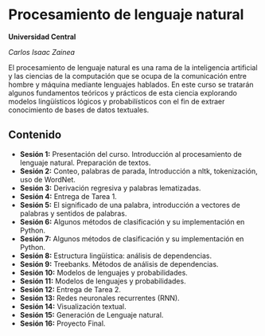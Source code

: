 # Procesamiento de lenguaje natural

**Universidad Central**

*Carlos Isaac Zainea*

El procesamiento de lenguaje natural es una rama de la inteligencia artificial y las ciencias de la computación que se ocupa de la comunicación entre hombre y máquina mediante lenguajes hablados. En este curso se tratarán algunos fundamentos teóricos y prácticos de esta ciencia explorando modelos lingüísticos lógicos y probabilísticos con el fin de extraer conocimiento de bases de datos textuales.

## Contenido


* **Sesión 1:** Presentación del curso. Introducción al procesamiento de lenguaje natural. Preparación de textos.
* **Sesión 2:** Conteo, palabras de parada, Introducción a nltk, tokenización, uso de WordNet.
* **Sesión 3:** Derivación regresiva y palabras lematizadas. 
* **Sesión 4:** Entrega de Tarea 1.
* **Sesión 5:** El significado de una palabra, introducción a vectores de palabras y sentidos de palabras.
* **Sesión 6:** Algunos métodos de clasificación y su implementación en Python.
* **Sesión 7:** Algunos métodos de clasificación y su implementación en Python.
* **Sesión 8:** Estructura lingüística: análisis de dependencias.
* **Sesión 9:** Treebanks. Métodos de análisis de dependencias.
* **Sesión 10:** Modelos de lenguajes y probabilidades.
* **Sesión 11:** Modelos de lenguajes y probabilidades.
* **Sesión 12:** Entrega de Tarea 2.
* **Sesión 13:** Redes neuronales recurrentes (RNN).
* **Sesión 14:** Visualización textual.
* **Sesión 15:** Generación de Lenguaje natural.
* **Sesión 16:** Proyecto Final.


